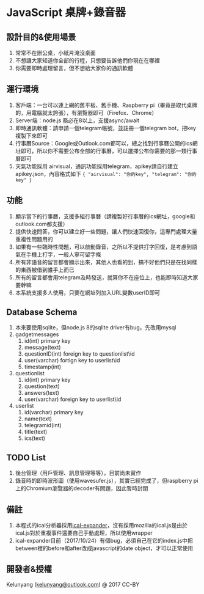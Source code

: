 JavaScript 桌牌+錄音器
=====================

設計目的&使用場景
---------------
1. 常常不在辦公桌，小紙片淹沒桌面
1. 不想讓大家知道你全部的行程，只想要告訴他們你現在在哪裡
1. 你需要即時處理留言，但不想給大家你的通訊軟體

運行環境
-------
1. 客戶端：一台可以連上網的舊平板、舊手機、Raspberry pi（畢竟是取代桌牌的，用電腦就太誇張），有瀏覽器即可（Firefox、Chrome）
1. Server端：node.js 務必在8以上，支援async/await
1. 即時通訊軟體：請申請一個telegram帳號，並註冊一個telegram bot，把key複製下來即可
1. 行事曆Source：Google或Outlook.com都可以，總之找到行事曆公開的ics網址即可，所以你不需要公布全部的行事曆，可以選擇公布你需要的那一類行事曆即可
1. 天氣功能採用 airvisual，通訊功能採用telegram，apikey請自行建立apikey.json，內容格式如下
    `{
        "airvisual": "你的key",
        "telegram": "你的key"
    }`

功能
----
1. 顯示當下的行事曆，支援多組行事曆（請複製好行事曆的ics網址，google和outlook.com都支援）
1. 提供快速問答，你可以建立好一些問題，讓人們快速回復你，這專門處理大量重複性問題用的
1. 如果有一些臨時性問題，可以啟動錄音，之所以不提供打字回復，是考慮到語氣在手機上打字，一般人寧可留字條
1. 所有非語音的留言都會顯示出來，其他人也看的到，搞不好他們只是在找同樣的東西被借到誰手上而已
1. 所有的留言都會用telegram及時發送，就算你不在座位上，也能即時知道大家要幹嘛
1. 本系統支援多人使用，只要在網址列加入URL變數userID即可

Database Schema
---------------
1. 本來要使用sqlite，但node.js 8的sqlite driver有bug，先改用mysql
1. gadgetmessages
    1. id(int) primary key
    1. message(text)
    1. questionID(int) foreign key to questionlist\id
    1. user(varchar) fortign key to userlist\id
    1. timestamp(int)
1. questionlist
    1. id(int) primary key
    1. question(text)
    1. answers(text)
    1. user(varchar) foreign key to userlist\id
1. userlist
    1. id(varchar) primary key
    1. name(text)
    1. telegramid(int)
    1. title(text)
    1. ics(text)

TODO List
---------
1. 後台管理（用戶管理、訊息管理等等），目前尚未實作
1. 錄音時的即時波形圖（使用wavesufer.js），其實已經完成了，但raspberry pi上的Chromium瀏覽器的decoder有問題，因此暫時封閉

備註
----
1. 本程式的ical分析器採用[ical-expander](https://github.com/mifi/ical-expander)，沒有採用mozilla的ical.js是由於ical.js對於重複事件還要自己手動處理，所以使用wrapper
1. ical-expander目前（2017/10/24）有個bug，必須自己在它的index.js中把between裡的before和after改成javascript的date object，才可以正常使用

開發者&授權
----------
Kelunyang (kelunyang@outlook.com) @ 2017 CC-BY